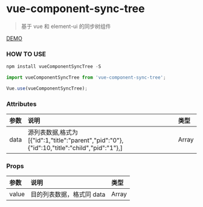 # vue-component-sync-tree

> 基于 vue 和 element-ui 的同步树组件

[DEMO](./demo/index.html)

### HOW TO USE

```javascript
npm install vueComponentSyncTree -S

import vueComponentSyncTree from 'vue-component-sync-tree';

Vue.use(vueComponentSyncTree);
```

### Attributes

| 参数 | 说明                                                                                        | 类型  |
| :--- | :------------------------------------------------------------------------------------------ | :---- |
| data | 源列表数据,格式为[{"id":1,"title":"parent","pid":"0"},{"id":10,"title":"child","pid":"1"},] | Array |

### Props

| 参数  | 说明                      | 类型  |
| :---- | :------------------------ | :---- |
| value | 目的列表数据，格式同 data | Array |
